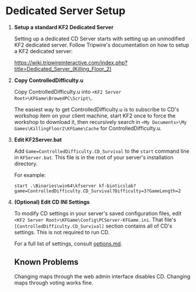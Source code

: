 # Dedicated Server Setup

1. **Setup a standard KF2 Dedicated Server**

   Setting up a dedicated CD Server starts with setting up an unmodified KF2 dedicated server.  Follow Tripwire's documentation on how to setup a KF2 dedicated server:

   https://wiki.tripwireinteractive.com/index.php?title=Dedicated_Server_(Killing_Floor_2)

1. **Copy ControlledDifficulty.u**

   Copy ControlledDifficulty.u into `<KF2 Server Root>\KFGame\BrewedPC\Script\`.
   
   The easiest way to get ControlledDifficulty.u is to subscribe to CD's workshop item on your client machine, start KF2 once to force the workshop to download it, then recursively search in `<My Documents>\My Games\KillingFloor2\KFGame\Cache` for ControlledDifficulty.u.
   
1. **Edit KF2Server.bat**

   Add `Game=ControlledDifficulty.CD_Survival` to the `start` command line in `KFServer.bat`.  This file is in the root of your server's installation directory.
   
   For example:
   
   ```
   start .\Binaries\win64\kfserver kf-bioticslab?game=ControlledDifficulty.CD_Survival?Difficulty=3?GameLength=2
   ```
   
1. **(Optional) Edit CD INI Settings**

   To modify CD settings in your server's saved configuration files, edit `<KF2 Server Root>\KFGame\Config\PCServer-KFGame.ini`.  That file's `[ControlledDifficulty.CD_Survival]` section contains all of CD's settings.  This is not required to run CD.
   
   For a full list of settings, consult [options.md](options.md).
   
   ## Known Problems
   
   Changing maps through the web admin interface disables CD.  Changing maps through voting works fine.
